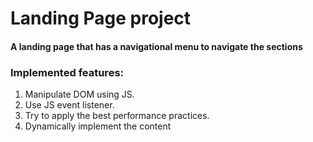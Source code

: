 # Landing Page project
#### A landing page that has a navigational menu to navigate the sections


### Implemented features:
1. Manipulate DOM using JS.
2. Use JS event listener.
3. Try to apply the best performance practices.
4. Dynamically implement the content
